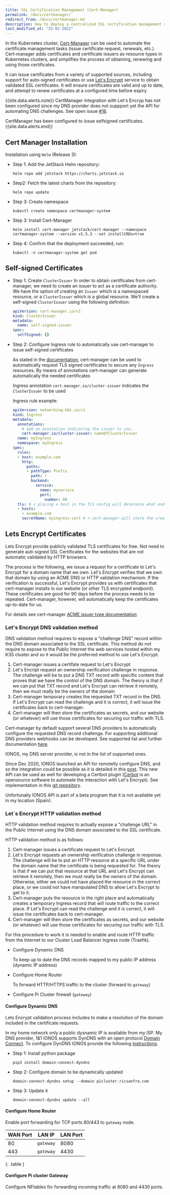 ```yaml
---
title: SSL Certification Management (Cert-Manager)
permalink: /docs/certmanager/
redirect_from: /docs/certmanager.md
description: How to deploy a centralized SSL certification management solution based on Cert-manager in our Raspberry Pi Kuberentes cluster.
last_modified_at: "25-02-2022"
---
```


In the Kubernetes cluster, [Cert-Manager](https://cert-manager.io/docs/) can be used to automate the certificate management tasks (issue certificate request, renewals, etc.). Cert-manager adds certificates and certificate issuers as resource types in Kubernetes clusters, and simplifies the process of obtaining, renewing and using those certificates.

It can issue certificates from a variety of supported sources, including support for auto-signed certificates or use [Let's Encrypt](https://letsencrypt.org/) service to obtain validated SSL certificates. It will ensure certificates are valid and up to date, and attempt to renew certificates at a configured time before expiry.

{{site.data.alerts.note}}
CertManager integration with Let's Encryp has not been configured since my DNS provider does not suppport yet the API for automating DNS challenges. See open issue [#16](https://github.com/ricsanfre/pi-cluster/issues/16).

CertManager has been configured to issue selfsigned certificates.
{{site.data.alerts.end}}

## Cert Manager Installation

Installation using `Helm` (Release 3):

- Step 1: Add the JetStack Helm repository:

    ```shell
    helm repo add jetstack https://charts.jetstack.io
    ```
- Step2: Fetch the latest charts from the repository:

    ```shell
    helm repo update
    ```
- Step 3: Create namespace

    ```shell
    kubectl create namespace certmanager-system
    ```
- Step 3: Install Cert-Manager

    ```shell
    helm install cert-manager jetstack/cert-manager --namespace certmanager-system --version v1.5.3 --set installCRDs=true
    ```
- Step 4: Confirm that the deployment succeeded, run:

    ```shell
    kubectl -n certmanager-system get pod
    ```

## Self-signed Certificates

- Step 1: Create `ClusterIssuer`
In order to obtain certificates from cert-manager, we need to create an issuer to act as a certificate authority. We have the option of creating an `Issuer` which is a namespaced resource, or a `ClusterIssuer` which is a global resource. We’ll create a self-signed `ClusterIssuer` using the following definition:

  ```yml
  apiVersion: cert-manager.io/v1
  kind: ClusterIssuer
  metadata:
    name: self-signed-issuer
  spec:
    selfSigned: {}
  ```

- Step 2: Configure Ingress rule to automatically use cert-manager to issue self-signed certificates

  As stated in the [documentation](https://cert-manager.io/docs/usage/ingress/), cert-manager can be used to automatically request TLS signed certificates to secure any `Ingress` resources. By means of annotations cert-manager can generate automatically the needed certificates

  Ingress annotation `cert-manager.io/cluster-issuer` indicates the `ClusterIssuer` to be used

  Ingress rule example:

  ```yml
  apiVersion: networking.k8s.io/v1
  kind: Ingress
  metadata:
    annotations:
      # add an annotation indicating the issuer to use.
      cert-manager.io/cluster-issuer: nameOfClusterIssuer
    name: myIngress
    namespace: myIngress
  spec:
    rules:
    - host: example.com
      http:
        paths:
        - pathType: Prefix
          path: /
          backend:
            service:
              name: myservice
              port:
                number: 80
    tls: # < placing a host in the TLS config will determine what ends up in the cert's subjectAltNames
    - hosts:
      - example.com
      secretName: myingress-cert # < cert-manager will store the created certificate in this secret.
  ```

## Lets Encrypt Certificates

Lets Encrypt provide publicly validated TLS certificates for free. Not need to generate auti-signed SSL Certificates for the websites that are not automatic validated by HTTP browsers.

The process is the following, we issue a request for a certificate to Let's Encrypt for a domain name that we own. Let's Encrypt verifies that we own that domain by using an ACME DNS or HTTP validation mechanism. If the verification is successful, Let's Encrypt provides us with certificates that cert-manager installs in our website (or other TLS encrypted endpoint). These certificates are good for 90 days before the process needs to be repeated. Cert-manager, however, will automatically keep the certificates up-to-date for us.

For details see cert-manager [ACME issuer type documentation](https://cert-manager.io/docs/configuration/acme/)


### Let's Encrypt DNS validation method

DNS validation method requires to expose a "challenge DNS" record within the DNS domain associated to the SSL certificate.
This method do not require to expose to the Public Internet the web services hosted within my K3S cluster and so it would be the preferred method to use Let's Encrypt.

1. Cert-manager issues a certifate request to Let's Encrypt
2. Let's Encript request an ownership verification challenge in response. The challenge will be to put a DNS TXT record with specific content that proves that we have the control of the DNS domain. The theory is that if we can put that TXT record and Let's Encrypt can retrieve it remotely, then we must really be the owners of the domain
3. Cert-manager temporary creates the requested TXT record in the DNS. If Let's Encrypt can read the challenge and it is correct, it will issue the certificates back to cert-manager.
4. Cert-manager will then store the certificates as secrets, and our website (or whatever) will use those certificates for securing our traffic with TLS.

Cert-manager by default support several DNS providers to automatically configure the requested DNS record challenge. For supporting additional DNS providers webhooks can be developed. See supported list and further documentation [here](https://cert-manager.io/docs/configuration/acme/dns01/).

IONOS, my DNS server provider, is not in the list of supported ones. 

Since Dec 2020, IONOS launched an API for remotelly configure DNS, and so the integration could be possible as it is detailed in this [post](https://dev.to/devlix-blog/automate-let-s-encrypt-automate-let-s-encrypt-wildcard-certificate-creation-with-ionos-dns-rest-api-o23). This new API can be used as well for developing a Certbot plugin ([Cerbot](https://certbot.eff.org/) is an opensource software to automate the interaction with Let's Encrypt). See implementation in this [git repository](https://github.com/helgeerbe/certbot-dns-ionos).

Unfortunally IONOS API is part of a beta program that it is not available yet in my location (Spain).

### Let`s Encrypt HTTP validation method

HTTP validation method requires to actually expose a "challenge URL" in the Public Internet using the DNS domain associated to the SSL certificate.

HTTP validation method is as follows: 
1. Cert-manager issues a certificate request to Let's Encrypt. 
2. Let's Encrypt requests an ownership verification challenge in response. 
The challenge will be to put an HTTP resource at a specific URL under the domain name that the certificate is being requested for. The theory is that if we can put that resource at that URL and Let's Encrypt can retrieve it remotely, then we must really be the owners of the domain. Otherwise, either we could not have placed the resource in the correct place, or we could not have manipulated DNS to allow Let's Encrypt to get to it. 
3. Cert-manager puts the resource in the right place and automatically creates a temporary Ingress record that will route traffic to the correct place. If Let's Encrypt can read the challenge and it is correct, it will issue the certificates back to cert-manager.
4. Cert-manager will then store the certificates as secrets, and our website (or whatever) will use those certificates for securing our traffic with TLS.

For this procedure to work it is needed to enable and route HTTP traffic from the Internet to our Cluster Load Balancer Ingress node (Traefik).

- Configure Dynamic DNS

  To keep up to date the DNS records mapped to my public IP address (dynamic IP address)

- Configure Home Router

  To forward HTTP/HTTPS traffic to the cluster (forward to `gateway`)

- Configure Pi Cluster firewall (`gateway`)

#### Configure Dynamic DNS

Lets Encrypt validation process includes to make a resolution of the domain included in the certificate requests.

In my home network only a public dysnamic IP is available from my ISP. My DNS provider, 1&1 IONOS supports DynDNS with an open protocol [Domain Connect](https://www.domainconnect.org/).
To configure DynDNS IONOS provide the following [instructions](https://www.ionos.com/help/domains/configuring-your-ip-address/connecting-a-domain-to-a-network-with-a-changing-ip-using-dynamic-dns-linux/).

- Step 1: Install python package

  ```shell
  pip3 install domain-connect-dyndns
  ```

- Step 2: Configure domain to be dynamically updated

  ```shell
  domain-connect-dyndns setup --domain picluster.ricsanfre.com
  ```

- Step 3: Update it

  ```shell
  domain-connect-dyndns update --all
  ```

#### Configure Home Router

Enable port forwarding for TCP ports 80/443 to `gateway` node.

| WAN Port | LAN IP | LAN Port |
|----------|--------|----------|
| 80 | `gateway` | 8080 |
| 443 | `gateway`| 4430 |
{: .table }

#### Configure Pi cluster Gateway

Configure NFtables for forwarding incoming traffic at 8080 and 4430 ports.

